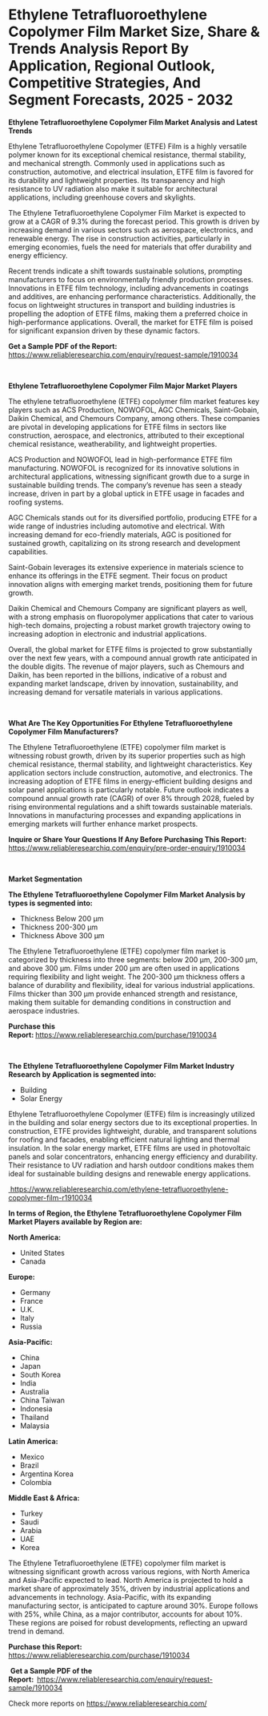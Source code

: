 <p><h1>Ethylene Tetrafluoroethylene Copolymer Film Market Size, Share & Trends Analysis Report By Application, Regional Outlook, Competitive Strategies, And Segment Forecasts, 2025 - 2032</h1></p><p><strong>Ethylene Tetrafluoroethylene Copolymer Film Market Analysis and Latest Trends</strong></p>
<p><p>Ethylene Tetrafluoroethylene Copolymer (ETFE) Film is a highly versatile polymer known for its exceptional chemical resistance, thermal stability, and mechanical strength. Commonly used in applications such as construction, automotive, and electrical insulation, ETFE film is favored for its durability and lightweight properties. Its transparency and high resistance to UV radiation also make it suitable for architectural applications, including greenhouse covers and skylights.</p><p>The Ethylene Tetrafluoroethylene Copolymer Film Market is expected to grow at a CAGR of 9.3% during the forecast period. This growth is driven by increasing demand in various sectors such as aerospace, electronics, and renewable energy. The rise in construction activities, particularly in emerging economies, fuels the need for materials that offer durability and energy efficiency. </p><p>Recent trends indicate a shift towards sustainable solutions, prompting manufacturers to focus on environmentally friendly production processes. Innovations in ETFE film technology, including advancements in coatings and additives, are enhancing performance characteristics. Additionally, the focus on lightweight structures in transport and building industries is propelling the adoption of ETFE films, making them a preferred choice in high-performance applications. Overall, the market for ETFE film is poised for significant expansion driven by these dynamic factors.</p></p>
<p><strong>Get a Sample PDF of the Report:&nbsp;</strong> <a href="https://www.reliableresearchiq.com/enquiry/request-sample/1910034?utm_campaign=2267&utm_medium=2&utm_source=Github&utm_content=ia&utm_term=04022025&utm_id=ethylene-tetrafluoroethylene-copolymer-film">https://www.reliableresearchiq.com/enquiry/request-sample/1910034</a></p>
<p>&nbsp;</p>
<p><strong>Ethylene Tetrafluoroethylene Copolymer Film Major Market Players</strong></p>
<p><p>The ethylene tetrafluoroethylene (ETFE) copolymer film market features key players such as ACS Production, NOWOFOL, AGC Chemicals, Saint-Gobain, Daikin Chemical, and Chemours Company, among others. These companies are pivotal in developing applications for ETFE films in sectors like construction, aerospace, and electronics, attributed to their exceptional chemical resistance, weatherability, and lightweight properties.</p><p>ACS Production and NOWOFOL lead in high-performance ETFE film manufacturing. NOWOFOL is recognized for its innovative solutions in architectural applications, witnessing significant growth due to a surge in sustainable building trends. The company’s revenue has seen a steady increase, driven in part by a global uptick in ETFE usage in facades and roofing systems.</p><p>AGC Chemicals stands out for its diversified portfolio, producing ETFE for a wide range of industries including automotive and electrical. With increasing demand for eco-friendly materials, AGC is positioned for sustained growth, capitalizing on its strong research and development capabilities.</p><p>Saint-Gobain leverages its extensive experience in materials science to enhance its offerings in the ETFE segment. Their focus on product innovation aligns with emerging market trends, positioning them for future growth.</p><p>Daikin Chemical and Chemours Company are significant players as well, with a strong emphasis on fluoropolymer applications that cater to various high-tech domains, projecting a robust market growth trajectory owing to increasing adoption in electronic and industrial applications.</p><p>Overall, the global market for ETFE films is projected to grow substantially over the next few years, with a compound annual growth rate anticipated in the double digits. The revenue of major players, such as Chemours and Daikin, has been reported in the billions, indicative of a robust and expanding market landscape, driven by innovation, sustainability, and increasing demand for versatile materials in various applications.</p></p>
<p>&nbsp;</p>
<p><strong>What Are The Key Opportunities For Ethylene Tetrafluoroethylene Copolymer Film Manufacturers?</strong></p>
<p><p>The Ethylene Tetrafluoroethylene (ETFE) copolymer film market is witnessing robust growth, driven by its superior properties such as high chemical resistance, thermal stability, and lightweight characteristics. Key application sectors include construction, automotive, and electronics. The increasing adoption of ETFE films in energy-efficient building designs and solar panel applications is particularly notable. Future outlook indicates a compound annual growth rate (CAGR) of over 8% through 2028, fueled by rising environmental regulations and a shift towards sustainable materials. Innovations in manufacturing processes and expanding applications in emerging markets will further enhance market prospects.</p></p>
<p><strong>Inquire or Share Your Questions If Any Before Purchasing This Report:</strong> <a href="https://www.reliableresearchiq.com/enquiry/pre-order-enquiry/1910034?utm_campaign=2267&utm_medium=2&utm_source=Github&utm_content=ia&utm_term=04022025&utm_id=ethylene-tetrafluoroethylene-copolymer-film">https://www.reliableresearchiq.com/enquiry/pre-order-enquiry/1910034</a></p>
<p>&nbsp;</p>
<p><strong>Market Segmentation</strong></p>
<p><strong>The Ethylene Tetrafluoroethylene Copolymer Film Market Analysis by types is segmented into:</strong></p>
<p><ul><li>Thickness Below 200 µm</li><li>Thickness 200-300 µm</li><li>Thickness Above 300 µm</li></ul></p>
<p><p>The Ethylene Tetrafluoroethylene (ETFE) copolymer film market is categorized by thickness into three segments: below 200 µm, 200-300 µm, and above 300 µm. Films under 200 µm are often used in applications requiring flexibility and light weight. The 200-300 µm thickness offers a balance of durability and flexibility, ideal for various industrial applications. Films thicker than 300 µm provide enhanced strength and resistance, making them suitable for demanding conditions in construction and aerospace industries.</p></p>
<p><strong>Purchase this Report:&nbsp;</strong><a href="https://www.reliableresearchiq.com/purchase/1910034?utm_campaign=2267&utm_medium=2&utm_source=Github&utm_content=ia&utm_term=04022025&utm_id=ethylene-tetrafluoroethylene-copolymer-film">https://www.reliableresearchiq.com/purchase/1910034</a></p>
<p>&nbsp;</p>
<p><strong>The Ethylene Tetrafluoroethylene Copolymer Film Market Industry Research by Application is segmented into:</strong></p>
<p><ul><li>Building</li><li>Solar Energy</li></ul></p>
<p><p>Ethylene Tetrafluoroethylene Copolymer (ETFE) film is increasingly utilized in the building and solar energy sectors due to its exceptional properties. In construction, ETFE provides lightweight, durable, and transparent solutions for roofing and facades, enabling efficient natural lighting and thermal insulation. In the solar energy market, ETFE films are used in photovoltaic panels and solar concentrators, enhancing energy efficiency and durability. Their resistance to UV radiation and harsh outdoor conditions makes them ideal for sustainable building designs and renewable energy applications.</p></p>
<p><a href="https://www.reliableresearchiq.com/ethylene-tetrafluoroethylene-copolymer-film-r1910034?utm_campaign=2267&utm_medium=2&utm_source=Github&utm_content=ia&utm_term=04022025&utm_id=ethylene-tetrafluoroethylene-copolymer-film">&nbsp;https://www.reliableresearchiq.com/ethylene-tetrafluoroethylene-copolymer-film-r1910034</a></p>
<p><strong>In terms of Region, the Ethylene Tetrafluoroethylene Copolymer Film Market Players available by Region are:</strong></p>
<p>
    <p> <strong> North America: </strong>
        <ul>
            <li>United States</li>
            <li>Canada</li>
        </ul>
        </p> 
    <p> <strong> Europe: </strong>
        <ul>
            <li>Germany</li>
            <li>France</li>
            <li>U.K.</li>
            <li>Italy</li>
            <li>Russia</li>
        </ul>
        </p> 
    <p> <strong> Asia-Pacific: </strong>
        <ul>
            <li>China</li>
            <li>Japan</li>
            <li>South Korea</li>
            <li>India</li>
            <li>Australia</li>
            <li>China Taiwan</li>
            <li>Indonesia</li>
            <li>Thailand</li>
            <li>Malaysia</li>
        </ul>
        </p> 
    <p> <strong> Latin America: </strong>
        <ul>
            <li>Mexico</li>
            <li>Brazil</li>
            <li>Argentina Korea</li>
            <li>Colombia</li>
        </ul>
        </p> 
    <p> <strong> Middle East & Africa: </strong>
        <ul>
            <li>Turkey</li>
            <li>Saudi</li>
            <li>Arabia</li>
            <li>UAE</li>
            <li>Korea</li>
        </ul>
    </p>
    </p>
<p><p>The Ethylene Tetrafluoroethylene (ETFE) copolymer film market is witnessing significant growth across various regions, with North America and Asia-Pacific expected to lead. North America is projected to hold a market share of approximately 35%, driven by industrial applications and advancements in technology. Asia-Pacific, with its expanding manufacturing sector, is anticipated to capture around 30%. Europe follows with 25%, while China, as a major contributor, accounts for about 10%. These regions are poised for robust developments, reflecting an upward trend in demand.</p></p>
<p><strong>Purchase this Report: </strong><a href="https://www.reliableresearchiq.com/purchase/1910034?utm_campaign=2267&utm_medium=2&utm_source=Github&utm_content=ia&utm_term=04022025&utm_id=ethylene-tetrafluoroethylene-copolymer-film">https://www.reliableresearchiq.com/purchase/1910034</a></p>
<p>&nbsp;<strong>Get a Sample PDF of the Report:&nbsp;&nbsp;</strong><a href="https://www.reliableresearchiq.com/enquiry/request-sample/1910034?utm_campaign=2267&utm_medium=2&utm_source=Github&utm_content=ia&utm_term=04022025&utm_id=ethylene-tetrafluoroethylene-copolymer-film">https://www.reliableresearchiq.com/enquiry/request-sample/1910034</a></p>
<p><strong></strong></p>
<p>Check more reports on <a href="https://www.reliableresearchiq.com/?utm_campaign=2267&utm_medium=2&utm_source=Github&utm_content=ia&utm_term=04022025&utm_id=ethylene-tetrafluoroethylene-copolymer-film">https://www.reliableresearchiq.com/</a></p>